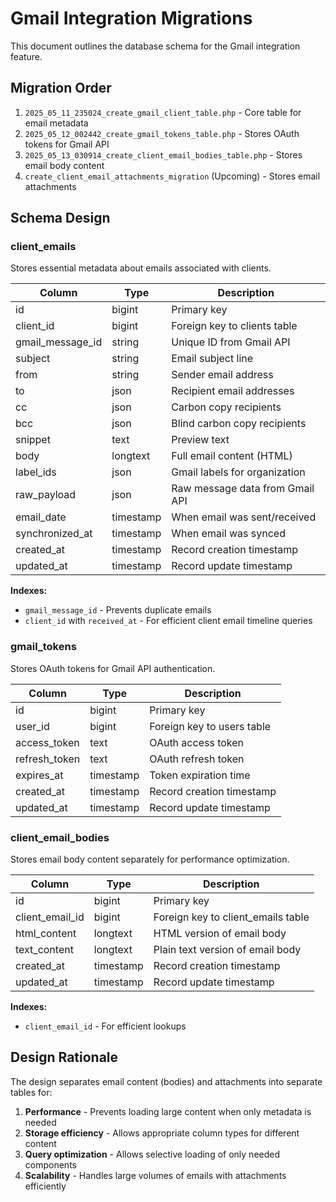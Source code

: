 # Gmail Integration Migrations

This document outlines the database schema for the Gmail integration feature.

## Migration Order

1. `2025_05_11_235024_create_gmail_client_table.php` - Core table for email metadata
2. `2025_05_12_002442_create_gmail_tokens_table.php` - Stores OAuth tokens for Gmail API
3. `2025_05_13_030914_create_client_email_bodies_table.php` - Stores email body content
4. `create_client_email_attachments_migration` (Upcoming) - Stores email attachments

## Schema Design

### client_emails
Stores essential metadata about emails associated with clients.

| Column | Type | Description |
|--------|------|-------------|
| id | bigint | Primary key |
| client_id | bigint | Foreign key to clients table |
| gmail_message_id | string | Unique ID from Gmail API |
| subject | string | Email subject line |
| from | string | Sender email address |
| to | json | Recipient email addresses |
| cc | json | Carbon copy recipients |
| bcc | json | Blind carbon copy recipients |
| snippet | text | Preview text |
| body | longtext | Full email content (HTML) |
| label_ids | json | Gmail labels for organization |
| raw_payload | json | Raw message data from Gmail API |
| email_date | timestamp | When email was sent/received |
| synchronized_at | timestamp | When email was synced |
| created_at | timestamp | Record creation timestamp |
| updated_at | timestamp | Record update timestamp |

**Indexes:**
- `gmail_message_id` - Prevents duplicate emails
- `client_id` with `received_at` - For efficient client email timeline queries

### gmail_tokens
Stores OAuth tokens for Gmail API authentication.

| Column | Type | Description |
|--------|------|-------------|
| id | bigint | Primary key |
| user_id | bigint | Foreign key to users table |
| access_token | text | OAuth access token |
| refresh_token | text | OAuth refresh token |
| expires_at | timestamp | Token expiration time |
| created_at | timestamp | Record creation timestamp |
| updated_at | timestamp | Record update timestamp |

### client_email_bodies
Stores email body content separately for performance optimization.

| Column | Type | Description |
|--------|------|-------------|
| id | bigint | Primary key |
| client_email_id | bigint | Foreign key to client_emails table |
| html_content | longtext | HTML version of email body |
| text_content | longtext | Plain text version of email body |
| created_at | timestamp | Record creation timestamp |
| updated_at | timestamp | Record update timestamp |

**Indexes:**
- `client_email_id` - For efficient lookups

## Design Rationale

The design separates email content (bodies) and attachments into separate tables for:

1. **Performance** - Prevents loading large content when only metadata is needed
2. **Storage efficiency** - Allows appropriate column types for different content
3. **Query optimization** - Allows selective loading of only needed components
4. **Scalability** - Handles large volumes of emails with attachments efficiently